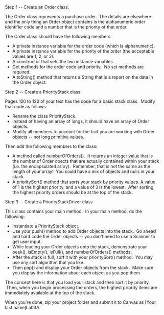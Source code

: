 Step 1 -- Create an Order class.  
  
The Order class represents a purchase order.  The details are elsewhere and the only thing an Order object contains is the alphanumeric order identifier code and a number that is the priority of that order.  
  
The Order class should have the following members:

- A private instance variable for the order code (which is alphanumeric).
- A private instance variable for the priority of the order (the acceptable values are 1, 2, or 3).
- A constructor that sets the two instance variables.
- Get methods for the order code and priority.  No set methods are required.
- A toString() method that returns a String that is a report on the data in the Order object.

Step 2 -- Create a PriorityStack class.  
  
Pages 120 to 122 of your text has the code for a basic stack class.  Modify that code as follows:

- Rename the class PriorityStack.
- Instead of having an array of longs, it should have an array of Order objects.
- Modify all members to account for the fact you are working with Order objects -- not long primitive values.

Then add the following members to the class:

- A method called numberOfOrders().  It returns an integer value that is the number of Order obects that are actually contained within your stack (i.e. the encapsulated array).  Remember, that is not the same as the length of your array!  You could have a mix of objects and nulls in your stack.
- A prioritySort() method that sorts your stack by priority values. A value of 1 is the highest priority, and a value of 3 is the lowest.  After sorting, the highest priority orders should be at the top of the stack. 

Step 3 -- Create a PriorityStackDriver class  
  
This class contains your main method.  In your main method, do the following:

- Instantiate a PriorityStack object.
- Use your push() method to add Order objects into the stack.  Go ahead and hard code the Order objects -- you don't need to use a Scanner to get user input.
- While loading your Order objects onto the stack, demonstrate your peek(), isEmpty(), isFull(), and numberOfOrders() methods.
- After the stack is full, sort it with your prioritySort() method.  You may use any sort algorithm that you like.
- Then pop() and display your Order objects from the stack.  Make sure you display the information about each object as you pop them.

The concept here is that you load your stack and then sort it by priority.  Then, when you begin processing the orders, the highest priority items are immediately available at the top of the stack.

When you're done, zip your project folder and submit it to Canvas as [Your last name]Lab3A.
